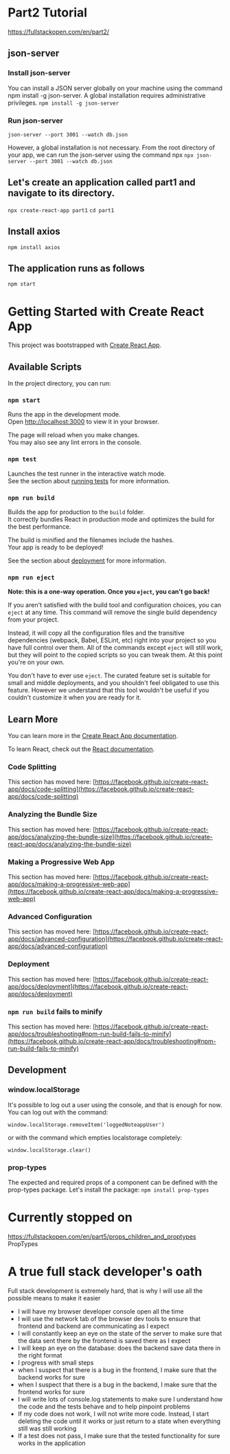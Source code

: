 # Part2 Tutorial
https://fullstackopen.com/en/part2/

## json-server
### Install json-server
You can install a JSON server globally on your machine using the command npm install -g json-server. A global installation requires administrative privileges.
`npm install -g json-server`

### Run json-server
`json-server --port 3001 --watch db.json`

However, a global installation is not necessary. From the root directory of your app, we can run the json-server using the command npx
`npx json-server --port 3001 --watch db.json`

## Let's create an application called part1 and navigate to its directory.
`npx create-react-app part1`
`cd part1`

## Install axios
`npm install axios`

## The application runs as follows

`npm start`


# Getting Started with Create React App

This project was bootstrapped with [Create React App](https://github.com/facebook/create-react-app).

## Available Scripts

In the project directory, you can run:

### `npm start`

Runs the app in the development mode.\
Open [http://localhost:3000](http://localhost:3000) to view it in your browser.

The page will reload when you make changes.\
You may also see any lint errors in the console.

### `npm test`

Launches the test runner in the interactive watch mode.\
See the section about [running tests](https://facebook.github.io/create-react-app/docs/running-tests) for more information.

### `npm run build`

Builds the app for production to the `build` folder.\
It correctly bundles React in production mode and optimizes the build for the best performance.

The build is minified and the filenames include the hashes.\
Your app is ready to be deployed!

See the section about [deployment](https://facebook.github.io/create-react-app/docs/deployment) for more information.

### `npm run eject`

**Note: this is a one-way operation. Once you `eject`, you can't go back!**

If you aren't satisfied with the build tool and configuration choices, you can `eject` at any time. This command will remove the single build dependency from your project.

Instead, it will copy all the configuration files and the transitive dependencies (webpack, Babel, ESLint, etc) right into your project so you have full control over them. All of the commands except `eject` will still work, but they will point to the copied scripts so you can tweak them. At this point you're on your own.

You don't have to ever use `eject`. The curated feature set is suitable for small and middle deployments, and you shouldn't feel obligated to use this feature. However we understand that this tool wouldn't be useful if you couldn't customize it when you are ready for it.

## Learn More

You can learn more in the [Create React App documentation](https://facebook.github.io/create-react-app/docs/getting-started).

To learn React, check out the [React documentation](https://reactjs.org/).

### Code Splitting

This section has moved here: [https://facebook.github.io/create-react-app/docs/code-splitting](https://facebook.github.io/create-react-app/docs/code-splitting)

### Analyzing the Bundle Size

This section has moved here: [https://facebook.github.io/create-react-app/docs/analyzing-the-bundle-size](https://facebook.github.io/create-react-app/docs/analyzing-the-bundle-size)

### Making a Progressive Web App

This section has moved here: [https://facebook.github.io/create-react-app/docs/making-a-progressive-web-app](https://facebook.github.io/create-react-app/docs/making-a-progressive-web-app)

### Advanced Configuration

This section has moved here: [https://facebook.github.io/create-react-app/docs/advanced-configuration](https://facebook.github.io/create-react-app/docs/advanced-configuration)

### Deployment

This section has moved here: [https://facebook.github.io/create-react-app/docs/deployment](https://facebook.github.io/create-react-app/docs/deployment)

### `npm run build` fails to minify

This section has moved here: [https://facebook.github.io/create-react-app/docs/troubleshooting#npm-run-build-fails-to-minify](https://facebook.github.io/create-react-app/docs/troubleshooting#npm-run-build-fails-to-minify)


## Development
### window.localStorage
It's possible to log out a user using the console, and that is enough for now. You can log out with the command:

`window.localStorage.removeItem('loggedNoteappUser')`

or with the command which empties localstorage completely:

`window.localStorage.clear()`

### prop-types
The expected and required props of a component can be defined with the prop-types package. 
Let's install the package:
`npm install prop-types`


# Currently stopped on
https://fullstackopen.com/en/part5/props_children_and_proptypes
PropTypes


# A true full stack developer's oath

Full stack development is extremely hard, that is why I will use all the possible means to make it easier

 - I will have my browser developer console open all the time
 - I will use the network tab of the browser dev tools to ensure that frontend and backend are communicating as I expect
 - I will constantly keep an eye on the state of the server to make sure that the data sent there by the frontend is saved there as I expect
 - I will keep an eye on the database: does the backend save data there in the right format
 - I progress with small steps
 - when I suspect that there is a bug in the frontend, I make sure that the backend works for sure
 - when I suspect that there is a bug in the backend, I make sure that the frontend works for sure
 - I will write lots of console.log statements to make sure I understand how the code and the tests behave and to help pinpoint problems
 - If my code does not work, I will not write more code. Instead, I start deleting the code until it works or just return to a state when everything still was still working
 - If a test does not pass, I make sure that the tested functionality for sure works in the application